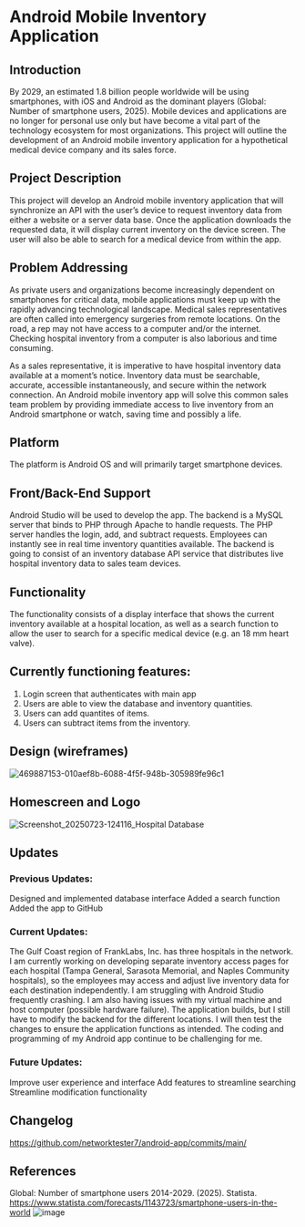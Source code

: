 # Android Mobile Inventory Application





## Introduction
By 2029, an estimated 1.8 billion people worldwide will be using smartphones, with iOS and Android as the dominant players (Global: Number of smartphone users, 2025). Mobile devices and applications are no longer for personal use only but have become a vital part of the technology ecosystem for most organizations. This project will outline the development of an Android mobile inventory application for a hypothetical medical device company and its sales force. 

## Project Description
This project will develop an Android mobile inventory application that will synchronize an API with the user’s device to request inventory data from either a website or a server data base. Once the application downloads the requested data, it will display current inventory on the device screen. The user will also be able to search for a medical device from within the app.

## Problem Addressing
As private users and organizations become increasingly dependent on smartphones for critical data, mobile applications must keep up with the rapidly advancing technological landscape. Medical sales representatives are often called into emergency surgeries from remote locations. On the road, a rep may not have access to a computer and/or the internet. Checking hospital inventory from a computer is also laborious and time consuming. 

As a sales representative, it is imperative to have hospital inventory data available at a moment’s notice. Inventory data must be searchable, accurate, accessible instantaneously, and secure within the network connection. An Android mobile inventory app will solve this common sales team problem by providing immediate access to live inventory from an Android smartphone or watch, saving time and possibly a life. 

## Platform
The platform is Android OS and will primarily target smartphone devices.

## Front/Back-End Support
Android Studio will be used to develop the app. The backend is a MySQL server that binds to PHP through Apache to handle requests. The PHP server handles the login, add, and subtract requests. Employees can instantly see in real time inventory quantities available. The backend is going to consist of an inventory database API service that distributes live hospital inventory data to sales team devices.


## Functionality
The functionality consists of a display interface that shows the current inventory available at a hospital location, as well as a search function to allow the user to search for a specific medical device (e.g. an 18 mm heart valve).

## Currently functioning features:
1. Login screen that authenticates with main app
2. Users are able to view the database and inventory quantities.
3. Users can add quantites of items.
4. Users can subtract items from the inventory. 

## Design (wireframes)

![469887153-010aef8b-6088-4f5f-948b-305989fe96c1](https://github.com/user-attachments/assets/098d1652-52f4-4435-97c7-9dc5ee234b29)

## Homescreen and Logo

![Screenshot_20250723-124116_Hospital Database](https://github.com/user-attachments/assets/bc4e8b6a-0824-4984-b009-6d33f26b53b0)

## Updates

### **Previous Updates:**

Designed and implemented database interface
Added a search function
Added the app to GitHub 

### **Current Updates:**

The Gulf Coast region of FrankLabs, Inc. has three hospitals in the network. I am currently working on developing separate inventory access pages for each hospital (Tampa General, Sarasota Memorial, and Naples Community hospitals), so the employees may access and adjust live inventory data for each destination independently. I am struggling with Android Studio frequently crashing. I am also having issues with my virtual machine and host computer (possible hardware failure). The application builds, but I still have to modify the backend for the different locations. I will then test the changes to ensure the application functions as intended. The coding and programming of my Android app continue to be challenging for me. 

### **Future Updates:**

Improve user experience and interface
Add features to streamline searching 
Streamline modification functionality

## Changelog

https://github.com/networktester7/android-app/commits/main/


## References


Global: Number of smartphone users 2014-2029. (2025). Statista. 
https://www.statista.com/forecasts/1143723/smartphone-users-in-the-world
![image](https://github.com/user-attachments/assets/5855bd68-75bf-4206-ad73-4023093fdf99)

